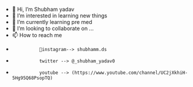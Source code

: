 - 👋 Hi, I’m Shubham yadav
- 👀 I’m interested in learning new things 
- 🌱 I’m currently learning pre med 
- 💞️ I’m looking to collaborate on ...
- 📫 How to reach me 
-               📸instagram--> shubhamm.ds
-               twitter --> @_shubham_yadav0
-               youtube --> (https://www.youtube.com/channel/UC2jXkhiH-5Hg95Q68PsopTQ)
<!---
SHUBHAM-YADAV-11/SHUBHAM-YADAV-11 is a ✨ special ✨ repository because its `README.md` (this file) appears on your GitHub profile.
You can click the Preview link to take a look at your changes.
--->

